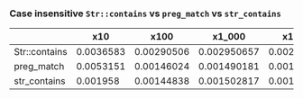 ### Case insensitive `Str::contains` vs `preg_match` vs `str_contains`

|               |       x10 |       x100 |      x1_000 |      x10_000 |      x100_000 |         x1_000_000 |
|---------------|-----------|------------|-------------|--------------|---------------|--------------------|
| Str::contains | 0.0036583 | 0.00290506 | 0.002950657 | 0.0029700314 | 0.00294360203 | 0.0029713899710005 |
|    preg_match | 0.0053151 | 0.00146024 | 0.001490181 | 0.0015228855 | 0.00152786021 | 0.0015226291330003 |
|  str_contains |  0.001958 | 0.00144838 | 0.001502817 | 0.0015442584 | 0.00155657267 | 0.0015337642030005 |
